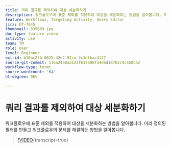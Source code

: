 ```yaml
---
title: 쿼리 결과를 제외하여 대상 세분화하기
description: 워크플로우에 표준 제외를 적용하여 대상을 세분화하는 방법을 알아봅니다. 미리 정의된 필터를 만들고 워크플로우의 문제를 해결하는 방법을 알아봅니다.
feature: Workflows, Targeting Activity, Query Editor
jira: KT-7845
thumbnail: 335609.jpg
doc-type: feature video
activity: use
team: TM
role: User
level: Beginner
exl-id: b10ac23b-8625-42e2-92ce-3c1dfbac4127
source-git-commit: 116a24a8aa123f615e08fa4ebd187b3c4c460ba2
workflow-type: tm+mt
source-wordcount: '64'
ht-degree: 96%

---
```


# 쿼리 결과를 제외하여 대상 세분화하기

워크플로우에 표준 제외를 적용하여 대상을 세분화하는 방법을 알아봅니다. 미리 정의된 필터를 만들고 워크플로우의 문제를 해결하는 방법을 알아봅니다.

>[!VIDEO](https://video.tv.adobe.com/v/335609?quality=12&learn=on){transcript=true}

